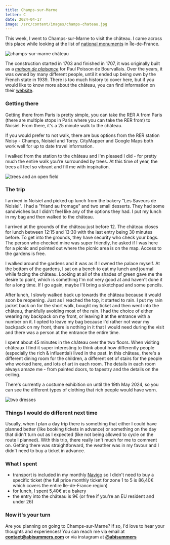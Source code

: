 ```yaml
---
title: Champs-sur-Marne
letter: C
date: 2024-04-17
image: /src/content/images/champs-chateau.jpg
---
```


This week, I went to Champs-sur-Marne to visit the château. I came across this place while looking at the list of [national monuments](https://www.monuments-nationaux.fr) in Île-de-France.

![champs-sur-marne château](../images/champs-chateau.jpg)

The construction started in 1703 and finished in 1707, it was originally built as a [_maison de plaisance_](https://en.wikipedia.org/wiki/Lustschloss) for Paul Poisson de Bourvallais. Over the years, it was owned by many different people, until it ended up being own by the French state in 1939. There is too much history to cover here, but if you would like to know more about the château, you can find information on their [website](https://www.chateau-champs-sur-marne.fr/en/discover/history-of-the-chateau-de-champs-sur-marne).

### Getting there

Getting there from Paris is pretty simple, you can take the RER A from Paris (there are multiple stops in Paris where you can take the RER from) to Noisiel. From there, it's a 25 minute walk to the château.

If you would prefer to not walk, there are bus options from the RER station Noisy - Champs, Noisiel and Torcy. CityMapper and Google Maps both work well for up to date travel information.

I walked from the station to the château and I'm pleased I did - for pretty much the entire walk you're surrounded by trees. At this time of year, the trees all feel so vibrant and fill me with inspiration.

![trees and an open field](../images/champs-forest.jpg)

### The trip

I arrived in Noisiel and picked up lunch from the bakery "Les Saveurs de Noisiel". I had a "friand au fromage" and two small desserts. They had some sandwiches but I didn't feel like any of the options they had. I put my lunch in my bag and then walked to the château.

I arrived at the grounds of the château just before 12. The château closes for lunch between 12:15 and 13:30 with the last entry being 30 minutes before. To get into the grounds, they have security who check your bags. The person who checked mine was super friendly, he asked if I was here for a picnic and pointed out where the picnic area is on the map. Access to the gardens is free.

I walked around the gardens and it was as if I owned the palace myself. At the bottom of the gardens, I sat on a bench to eat my lunch and journal while facing the château. Looking at all of the shades of green gave me the desire to paint, which is something I'm not very good at and haven't done it for a long time. If I go again, maybe I'll bring a sketchpad and some pencils.

After lunch, I slowly walked back up towards the château because it would soon be reopening. Just as I reached the top, it started to rain. I put my rain jacket back on for the short walk, bought my ticket and then went into the château, thankfully avoiding most of the rain. I had the choice of either wearing my backpack on my front, or leaving it at the entrance with a number on it. I opted to leave my bag because I'd rather not wear my backpack on my front, there is nothing in it that I would need during the visit and there was a person at the entrance the entire time.

I spent about 45 minutes in the château over the two floors. When visiting châteaux I find it super interesting to think about how differently people (especially the rich & influential) lived in the past. In this château, there's a different dining room for the children, a different set of stairs for the people who worked here, and lots of art in each room. The details in each room always amaze me - from painted doors, to tapestry and the details on the ceiling.

There's currently a costume exhibition on until the 19th May 2024, so you can see the different types of clothing that rich people would have worn.

![two dresses](../images/champs-outfit.jpg)

### Things I would do different next time

Usually, when I plan a day trip there is something that either I could have planned better (like booking tickets in advance) or something on the day that didn't turn out as I expected (like not being allowed to cycle on the route I planned). With this trip, there really isn't much for me to comment on. Getting there was straightforward, the weather was in my favour and I didn't need to buy a ticket in advance.

### What I spent

- transport is included in my monthly [Navigo](https://abisummers.com/articles/navigo) so I didn't need to buy a specific ticket (the full price monthly ticket for zone 1 to 5 is 86,40€ which covers the entire Île-de-France region)
- for lunch, I spent 5,40€ at a bakery
- the entry into the château is 9€ (or free if you're an EU resident and under 26)

### Now it's your turn

Are you planning on going to Champs-sur-Marne? If so, I'd love to hear your thoughts and experiences! You can reach me via email at **[contact@abisummers.com](mailto:contact@abisummers.com)** or via instagram at **[@abisummers](https://www.instagram.com/abisummers/)**
